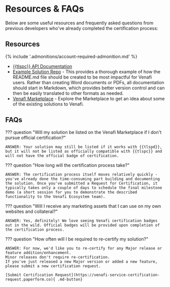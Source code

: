 # Resources & FAQs

Below are some useful resources and frequently asked questions from previous developers who've already completed the certification process:

## Resources

{% include '.admonitions/account-required-admonition.md' %}

- [{{tlspc}} API Documentation](https://developer.venafi.com/tlsprotectcloud/reference/overview)
- [Example Solution Repo](https://coolsolutions.venafi.com/ecosystem/example-integration-repo) - This provides a thorough example of how the README.md file should be created to be most impactful for Venafi users. Rather than creating Word documents or PDFs, all documentation should start in Markdown, which provides better version control and can then be easily translated to other formats as needed.
- [Venafi Marketplace](https://marketplace.venafi.com) - Explore the Marketplace to get an idea about some of the existing solutions to Venafi.

## FAQs

??? question "Will my solution be listed on the Venafi Marketplace if I don't pursue official certification?"

    ANSWER: Your solution may still be listed if it works with {{tlspd}}, but it will not be listed as officially compatible with {{tlspc}} and will not have the official badge of certification.

??? question "How long will the certification process take?"

    ANSWER: The certification process itself moves relatively quickly - you've already done the time-consuming part building and documenting the solution. Once you've submitted a Request for Certification, it typically takes only a couple of days to schedule the final milestone demo (a short session for you to demonstrate the described functionality to the Venafi Ecosystem team).

??? question "Will I receive any marketing assets that I can use on my own websites and collateral?"

    ANSWER: Yes, definitely! We love seeing Venafi certification badges out in the wild. Official badges will be provided upon completion of the certification process.  

??? question "How often will I be required to re-certify my solution?"

    ANSWER: For now, we'd like you to re-certify for any Major release or feature addition/enhancement.
    Minor releases don't require re-certification.
    If you've just released a new Major version or added a new feature, please submit a new certification request.
    
    [Submit Certification Request](https://venafi-service-certification-request.paperform.co){ .md-button} 
